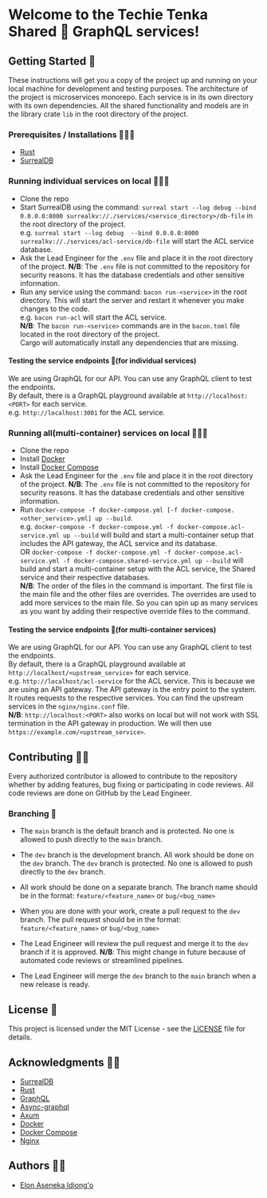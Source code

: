 # Welcome to the Techie Tenka Shared 🌱 GraphQL services!

## Getting Started 🚀
These instructions will get you a copy of the project up and running on your local machine for development and testing purposes. The architecture of the project is microservices monorepo. Each service is in its own directory with its own dependencies. All the shared functionality and models are in the library crate `lib` in the root directory of the project.
### Prerequisites / Installations 👨🏽‍💻
- [Rust](https://www.rust-lang.org/tools/install)
- [SurrealDB](https://surrealdb.com/install)

### Running individual services on local 🏃🏽‍♂️
- Clone the repo
- Start SurrealDB using the command: `surreal start --log debug --bind 0.0.0.0:8000 surrealkv://./services/<service_directory>/db-file` in the root directory of the project.\
e.g. `surreal start --log debug  --bind 0.0.0.0:8000 surrealkv://./services/acl-service/db-file` will start the ACL service database.
- Ask the Lead Engineer for the `.env` file and place it in the root directory of the project. **N/B**: The `.env` file is not committed to the repository for security reasons. It has the database credentials and other sensitive information.
- Run any service using the command: `bacon run-<service>` in the root directory. This will start the server and restart it whenever you make changes to the code.\
e.g. `bacon run-acl` will start the ACL service.\
**N/B**: The `bacon run-<service>` commands are in the `bacon.toml` file located in the root directory of the project.\
Cargo will automatically install any dependencies that are missing.

#### Testing the service endpoints 🧪(for individual services)
We are using GraphQL for our API. You can use any GraphQL client to test the endpoints.\
By default, there is a GraphQL playground available at `http://localhost:<PORT>` for each service.\
e.g. `http://localhost:3001` for the ACL service.

### Running all(multi-container) services on local 🏃🏽‍♂️
- Clone the repo
- Install [Docker](https://docs.docker.com/get-docker/)
- Install [Docker Compose](https://docs.docker.com/compose/install/)
- Ask the Lead Engineer for the `.env` file and place it in the root directory of the project. **N/B**: The `.env` file is not committed to the repository for security reasons. It has the database credentials and other sensitive information.
- Run `docker-compose -f docker-compose.yml [-f docker-compose.<other_service>.yml] up --build`.\
e.g. `docker-compose -f docker-compose.yml -f docker-compose.acl-service.yml up --build` will build and start a multi-container setup that includes the API gateway, the ACL service and its database.\
OR `docker-compose -f docker-compose.yml -f docker-compose.acl-service.yml -f docker-compose.shared-service.yml up --build` will build and start a multi-container setup with the ACL service, the Shared service and their respective databases.\
**N/B**: The order of the files in the command is important. The first file is the main file and the other files are overrides. The overrides are used to add more services to the main file. So you can spin up as many services as you want by adding their respective override files to the command.

#### Testing the service endpoints 🧪(for multi-container services)
We are using GraphQL for our API. You can use any GraphQL client to test the endpoints.\
By default, there is a GraphQL playground available at `http://localhost/<upstream_service>` for each service.\
e.g. `http://localhost/acl-service` for the ACL service.
This is because we are using an API gateway. The API gateway is the entry point to the system. It routes requests to the respective services. You can find the upstream services in the `nginx/nginx.conf` file.\
**N/B**: `http://localhost:<PORT>` also works on local but will not work with SSL termination in the API gateway in production. We will then use `https://example.com/<upstream_service>`.

## Contributing 🤝🏽
Every authorized contributor is allowed to contribute to the repository whether by adding features, bug fixing or participating in code reviews. All code reviews are done on GitHub by the Lead Engineer.

### Branching 🌳
- The `main` branch is the default branch and is protected. No one is allowed to push directly to the `main` branch.

- The `dev` branch is the development branch. All work should be done on the `dev` branch. The `dev` branch is protected. No one is allowed to push directly to the `dev` branch.

- All work should be done on a separate branch. The branch name should be in the format: `feature/<feature_name>` or `bug/<bug_name>`

- When you are done with your work, create a pull request to the `dev` branch. The pull request should be in the format: `feature/<feature_name>` or `bug/<bug_name>`

- The Lead Engineer will review the pull request and merge it to the `dev` branch if it is approved.
**N/B**: This might change in future because of automated code reviews or streamlined pipelines.
- The Lead Engineer will merge the `dev` branch to the `main` branch when a new release is ready.

## License 📝
This project is licensed under the MIT License - see the [LICENSE](LICENSE) file for details.

## Acknowledgments 🙏🏽
- [SurrealDB](https://surrealdb.com)
- [Rust](https://www.rust-lang.org/)
- [GraphQL](https://graphql.org/)
- [Async-graphql](https://async-graphql.github.io/async-graphql/en/introduction.html)
- [Axum](https://github.com/tokio-rs/axum)
- [Docker](https://www.docker.com/)
- [Docker Compose](https://docs.docker.com/compose/)
- [Nginx](https://www.nginx.com/)

## Authors ✍🏽
- [Elon Aseneka Idiong'o](https://github.com/elonaire)
